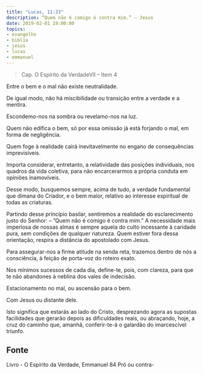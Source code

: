 ```yaml
---
title: "Lucas, 11:23"
description: “Quem não é comigo é contra mim.” – Jesus
date: 2019-02-01 19:00:00
topics: 
- evangelho
- biblia
- jesus
- lucas
- emmanuel
---
```


> Cap. O Espírito da VerdadeVII – Item 4

Entre o bem e o mal não existe neutralidade.

De igual modo, não há miscibilidade ou transição entre a verdade e a mentira.

Escondemo-nos na sombra ou revelamo-nos na luz.

Quem não edifica o bem, só por essa omissão já está forjando o mal, em forma de
negligência.

Quem foge à realidade cairá inevitavelmente no engano de consequências
imprevisíveis.

Importa considerar, entretanto, a relatividade das posições individuais, nos
quadros da vida coletiva, para não encarcerarmos a própria conduta em opiniões
inamovíveis.

Desse modo, busquemos sempre, acima de tudo, a verdade fundamental que
dimana do Criador, e o bem maior, relativo ao interesse espiritual de todas as criaturas.

Partindo desse princípio basilar, sentiremos a realidade do esclarecimento justo do
Senhor: – ”Quem não é comigo é contra mim.”
A necessidade mais imperiosa de nossas almas é sempre aquela do culto
incessante à caridade pura, sem condições de qualquer natureza. Quem estiver fora dessa
orientação, respira a distância do apostolado com Jesus.

Para assegurar-nos a firme atitude na senda reta, trazemos dentro de nós a
consciência, à feição de porta-voz do roteiro exato.

Nos mínimos sucessos de cada dia, define-te, pois, com clareza, para que te não
abandones à neblina dos vales de indecisão.

Estacionamento no mal, ou ascensão para o bem.

Com Jesus ou distante dele.

Isto significa que estarás ao lado do Cristo, desprezando agora as supostas
facilidades que gerarão depois as dificuldades reais, ou abraçando, hoje, a cruz do caminho
que, amanhã, conferir-te-á o galardão do imarcescível triunfo.


## Fonte
Livro - O Espírito da Verdade, Emmanuel
84 Pró ou contra- 
